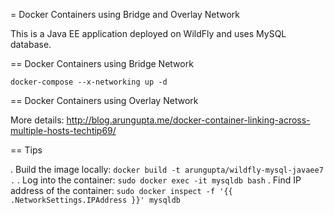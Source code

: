 = Docker Containers using Bridge and Overlay Network

This is a Java EE application deployed on WildFly and uses MySQL database.

== Docker Containers using Bridge Network

```console
docker-compose --x-networking up -d
```

== Docker Containers using Overlay Network

More details: http://blog.arungupta.me/docker-container-linking-across-multiple-hosts-techtip69/

== Tips

. Build the image locally: `docker build -t arungupta/wildfly-mysql-javaee7 .`
. Log into the container: `sudo docker exec -it mysqldb bash`
. Find IP address of the container: `sudo docker inspect -f '{{ .NetworkSettings.IPAddress }}' mysqldb`

